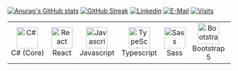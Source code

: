 [![Anurag's GitHub stats](https://github-readme-stats.vercel.app/api?username=Kurczak1233&theme=tokyonight)](https://github.com/anuraghazra/github-readme-stats)
[![GitHub Streak](https://github-readme-streak-stats.herokuapp.com/?user=Kurczak1233&theme=dark)](https://git.io/streak-stats)
[![Linkedin](https://img.shields.io/badge/linked-in-369?style=flat-square&logo=linkedin&logoColor=white&color=blue)](https://www.linkedin.com/in/micha%C5%82-kupczak/)
[![E-Mail](https://img.shields.io/badge/email-reveal-2a8?style=flat-square&logo=gmail&logoColor=white)](https://www.linkedin.com/in/micha%C5%82-kupczak/)
[![Visits](https://komarev.com/ghpvc/?username=Kurczak1233&logo=GitHub&label=github%20visits&color=336699&logoColor=white&style=flat-square)](https://github.com/Kurczak1233)

<table>
  <tr>
    <td align="center" width="96">
      <a href="#macropower-tech">
        <img src="https://seeklogo.com/images/C/c-sharp-c-logo-02F17714BA-seeklogo.com.png" width="48" height="48" alt="C#" />
      </a>
      <br>C#&nbsp;(Core)
    </td>
    <td align="center" width="96">
      <a href="#macropower-tech">
        <img src="https://www.vectorlogo.zone/logos/reactjs/reactjs-icon.svg" width="48" height="48" alt="React" />
      </a>
      <br>React
    </td>
    <td align="center" width="96">
      <a href="#macropower-tech">
        <img src="https://seeklogo.com/images/J/javascript-js-logo-2949701702-seeklogo.com.png" width="48" height="48" alt="Javascript" />
      </a>
      <br>Javascript
    </td>
    <td align="center" width="96">
      <a href="#macropower-tech">
        <img src="https://upload.wikimedia.org/wikipedia/commons/thumb/4/4c/Typescript_logo_2020.svg/512px-Typescript_logo_2020.svg.png" width="48" height="48" alt="TypeScript" />
      </a>
      <br>Typescript
    </td>
    <td align="center" width="96">
      <a href="#macropower-tech">
        <img src="https://cdn.worldvectorlogo.com/logos/sass-1.svg" width="48" height="48" alt="Sass" />
      </a>
      <br>Sass
    </td>
    <td align="center" width="96">
      <a href="#macropower-tech">
        <img src="https://upload.wikimedia.org/wikipedia/commons/thumb/b/b2/Bootstrap_logo.svg/512px-Bootstrap_logo.svg.png" width="48" height="48" alt="Bootstrap" />
      </a>
      <br>Bootstrap 5
    </td>
    <td align="center" width="96">
      <a href="#macropower-tech" >
        <img src="https://upload.wikimedia.org/wikipedia/commons/thumb/6/61/HTML5_logo_and_wordmark.svg/512px-HTML5_logo_and_wordmark.svg.png" width="48" height="48" alt="HTML" />
      </a>
      <br>HTML
    </td>
    <td align="center" width="96">
      <a href="#macropower-tech">
        <img src="https://upload.wikimedia.org/wikipedia/commons/thumb/d/d5/CSS3_logo_and_wordmark.svg/363px-CSS3_logo_and_wordmark.svg.png" width="48" height="48" alt="CSS" />
      </a>
      <br>CSS
    </td>
    <td align="center" width="96"> 
      <a href="#macropower-tech" >
        <img src="https://www.svgrepo.com/show/303229/microsoft-sql-server-logo.svg" width="48" height="48" alt="MSSQL" />
      </a>
      <br>MSSQL
    </td> 
  </tr>
</table>

<!--
**Kurczak1233/Kurczak1233** is a ✨ _special_ ✨ repository because its `README.md` (this file) appears on your GitHub profile.

Here are some ideas to get you started:

- 🔭 I’m currently working on ...
- 🌱 I’m currently learning ...
- 👯 I’m looking to collaborate on ...
- 🤔 I’m looking for help with ...
- 💬 Ask me about ...
- 📫 How to reach me: ...
- 😄 Pronouns: ...
- ⚡ Fun fact: ...
-->
